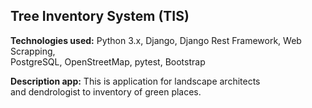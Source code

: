 Tree Inventory System (TIS)
---------------------

**Technologies used:** Python 3.x, Django, Django Rest Framework, Web Scrapping, \
PostgreSQL, OpenStreetMap, pytest, Bootstrap

**Description app:** This is application for landscape architects \
and dendrologist to inventory of green places.